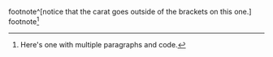 footnote^[notice that the carat goes outside of the brackets on this one.]
footnote[^bignote]
[^bignote]: Here's one with multiple paragraphs and code.
